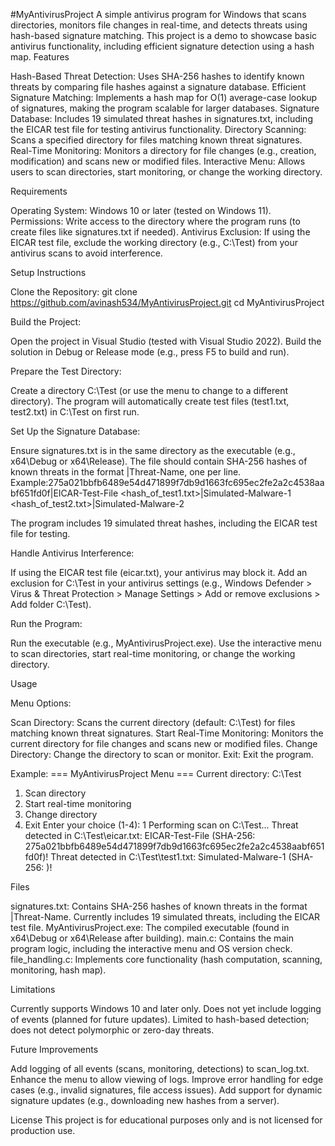 #MyAntivirusProject
A simple antivirus program for Windows that scans directories, monitors file changes in real-time, and detects threats using hash-based signature matching. This project is a demo to showcase basic antivirus functionality, including efficient signature detection using a hash map.
Features

Hash-Based Threat Detection: Uses SHA-256 hashes to identify known threats by comparing file hashes against a signature database.
Efficient Signature Matching: Implements a hash map for O(1) average-case lookup of signatures, making the program scalable for larger databases.
Signature Database: Includes 19 simulated threat hashes in signatures.txt, including the EICAR test file for testing antivirus functionality.
Directory Scanning: Scans a specified directory for files matching known threat signatures.
Real-Time Monitoring: Monitors a directory for file changes (e.g., creation, modification) and scans new or modified files.
Interactive Menu: Allows users to scan directories, start monitoring, or change the working directory.

Requirements

Operating System: Windows 10 or later (tested on Windows 11).
Permissions: Write access to the directory where the program runs (to create files like signatures.txt if needed).
Antivirus Exclusion: If using the EICAR test file, exclude the working directory (e.g., C:\Test) from your antivirus scans to avoid interference.

Setup Instructions

Clone the Repository:
git clone https://github.com/avinash534/MyAntivirusProject.git
cd MyAntivirusProject


Build the Project:

Open the project in Visual Studio (tested with Visual Studio 2022).
Build the solution in Debug or Release mode (e.g., press F5 to build and run).


Prepare the Test Directory:

Create a directory C:\Test (or use the menu to change to a different directory).
The program will automatically create test files (test1.txt, test2.txt) in C:\Test on first run.


Set Up the Signature Database:

Ensure signatures.txt is in the same directory as the executable (e.g., x64\Debug or x64\Release).
The file should contain SHA-256 hashes of known threats in the format <hash>|Threat-Name, one per line. Example:275a021bbfb6489e54d471899f7db9d1663fc695ec2fe2a2c4538aabf651fd0f|EICAR-Test-File
<hash_of_test1.txt>|Simulated-Malware-1
<hash_of_test2.txt>|Simulated-Malware-2


The program includes 19 simulated threat hashes, including the EICAR test file for testing.


Handle Antivirus Interference:

If using the EICAR test file (eicar.txt), your antivirus may block it. Add an exclusion for C:\Test in your antivirus settings (e.g., Windows Defender > Virus & Threat Protection > Manage Settings > Add or remove exclusions > Add folder C:\Test).


Run the Program:

Run the executable (e.g., MyAntivirusProject.exe).
Use the interactive menu to scan directories, start real-time monitoring, or change the working directory.



Usage

Menu Options:

Scan Directory: Scans the current directory (default: C:\Test) for files matching known threat signatures.
Start Real-Time Monitoring: Monitors the current directory for file changes and scans new or modified files.
Change Directory: Change the directory to scan or monitor.
Exit: Exit the program.


Example:
=== MyAntivirusProject Menu ===
Current directory: C:\Test
1. Scan directory
2. Start real-time monitoring
3. Change directory
4. Exit
Enter your choice (1-4): 1
Performing scan on C:\Test...
Threat detected in C:\Test\eicar.txt: EICAR-Test-File (SHA-256: 275a021bbfb6489e54d471899f7db9d1663fc695ec2fe2a2c4538aabf651fd0f)!
Threat detected in C:\Test\test1.txt: Simulated-Malware-1 (SHA-256: <hash1>)!



Files

signatures.txt: Contains SHA-256 hashes of known threats in the format <hash>|Threat-Name. Currently includes 19 simulated threats, including the EICAR test file.
MyAntivirusProject.exe: The compiled executable (found in x64\Debug or x64\Release after building).
main.c: Contains the main program logic, including the interactive menu and OS version check.
file_handling.c: Implements core functionality (hash computation, scanning, monitoring, hash map).

Limitations

Currently supports Windows 10 and later only.
Does not yet include logging of events (planned for future updates).
Limited to hash-based detection; does not detect polymorphic or zero-day threats.

Future Improvements

Add logging of all events (scans, monitoring, detections) to scan_log.txt.
Enhance the menu to allow viewing of logs.
Improve error handling for edge cases (e.g., invalid signatures, file access issues).
Add support for dynamic signature updates (e.g., downloading new hashes from a server).

License
This project is for educational purposes only and is not licensed for production use.


